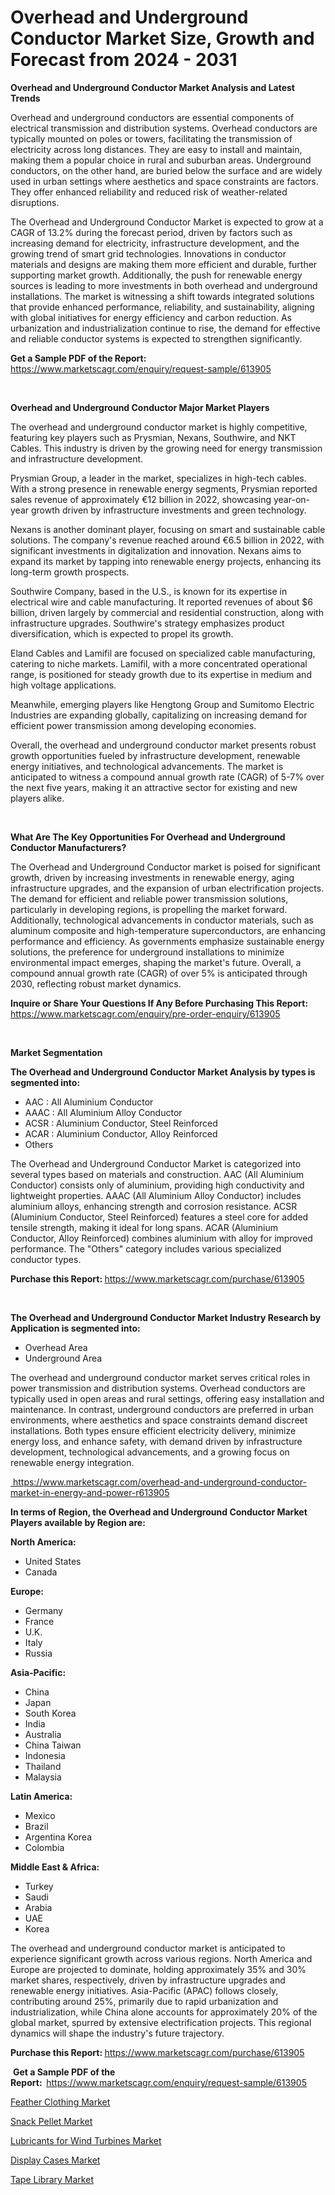 <p><h1>Overhead and Underground Conductor Market Size, Growth and Forecast from 2024 - 2031</h1></p><p><strong>Overhead and Underground Conductor Market Analysis and Latest Trends</strong></p>
<p><p>Overhead and underground conductors are essential components of electrical transmission and distribution systems. Overhead conductors are typically mounted on poles or towers, facilitating the transmission of electricity across long distances. They are easy to install and maintain, making them a popular choice in rural and suburban areas. Underground conductors, on the other hand, are buried below the surface and are widely used in urban settings where aesthetics and space constraints are factors. They offer enhanced reliability and reduced risk of weather-related disruptions.</p><p>The Overhead and Underground Conductor Market is expected to grow at a CAGR of 13.2% during the forecast period, driven by factors such as increasing demand for electricity, infrastructure development, and the growing trend of smart grid technologies. Innovations in conductor materials and designs are making them more efficient and durable, further supporting market growth. Additionally, the push for renewable energy sources is leading to more investments in both overhead and underground installations. The market is witnessing a shift towards integrated solutions that provide enhanced performance, reliability, and sustainability, aligning with global initiatives for energy efficiency and carbon reduction. As urbanization and industrialization continue to rise, the demand for effective and reliable conductor systems is expected to strengthen significantly.</p></p>
<p><strong>Get a Sample PDF of the Report:&nbsp;</strong> <a href="https://www.marketscagr.com/enquiry/request-sample/613905?utm_campaign=1177&utm_medium=2&utm_source=Github&utm_content=ia&utm_term=03102024&utm_id=overhead-and-underground-conductor">https://www.marketscagr.com/enquiry/request-sample/613905</a></p>
<p>&nbsp;</p>
<p><strong>Overhead and Underground Conductor Major Market Players</strong></p>
<p><p>The overhead and underground conductor market is highly competitive, featuring key players such as Prysmian, Nexans, Southwire, and NKT Cables. This industry is driven by the growing need for energy transmission and infrastructure development.</p><p>Prysmian Group, a leader in the market, specializes in high-tech cables. With a strong presence in renewable energy segments, Prysmian reported sales revenue of approximately €12 billion in 2022, showcasing year-on-year growth driven by infrastructure investments and green technology.</p><p>Nexans is another dominant player, focusing on smart and sustainable cable solutions. The company's revenue reached around €6.5 billion in 2022, with significant investments in digitalization and innovation. Nexans aims to expand its market by tapping into renewable energy projects, enhancing its long-term growth prospects.</p><p>Southwire Company, based in the U.S., is known for its expertise in electrical wire and cable manufacturing. It reported revenues of about $6 billion, driven largely by commercial and residential construction, along with infrastructure upgrades. Southwire's strategy emphasizes product diversification, which is expected to propel its growth.</p><p>Eland Cables and Lamifil are focused on specialized cable manufacturing, catering to niche markets. Lamifil, with a more concentrated operational range, is positioned for steady growth due to its expertise in medium and high voltage applications.</p><p>Meanwhile, emerging players like Hengtong Group and Sumitomo Electric Industries are expanding globally, capitalizing on increasing demand for efficient power transmission among developing economies.</p><p>Overall, the overhead and underground conductor market presents robust growth opportunities fueled by infrastructure development, renewable energy initiatives, and technological advancements. The market is anticipated to witness a compound annual growth rate (CAGR) of 5-7% over the next five years, making it an attractive sector for existing and new players alike.</p></p>
<p>&nbsp;</p>
<p><strong>What Are The Key Opportunities For Overhead and Underground Conductor Manufacturers?</strong></p>
<p><p>The Overhead and Underground Conductor market is poised for significant growth, driven by increasing investments in renewable energy, aging infrastructure upgrades, and the expansion of urban electrification projects. The demand for efficient and reliable power transmission solutions, particularly in developing regions, is propelling the market forward. Additionally, technological advancements in conductor materials, such as aluminum composite and high-temperature superconductors, are enhancing performance and efficiency. As governments emphasize sustainable energy solutions, the preference for underground installations to minimize environmental impact emerges, shaping the market's future. Overall, a compound annual growth rate (CAGR) of over 5% is anticipated through 2030, reflecting robust market dynamics.</p></p>
<p><strong>Inquire or Share Your Questions If Any Before Purchasing This Report:</strong> <a href="https://www.marketscagr.com/enquiry/pre-order-enquiry/613905?utm_campaign=1177&utm_medium=2&utm_source=Github&utm_content=ia&utm_term=03102024&utm_id=overhead-and-underground-conductor">https://www.marketscagr.com/enquiry/pre-order-enquiry/613905</a></p>
<p>&nbsp;</p>
<p><strong>Market Segmentation</strong></p>
<p><strong>The Overhead and Underground Conductor Market Analysis by types is segmented into:</strong></p>
<p><ul><li>AAC : All Aluminium Conductor</li><li>AAAC : All Aluminium Alloy Conductor</li><li>ACSR : Aluminium Conductor, Steel Reinforced</li><li>ACAR : Aluminium Conductor, Alloy Reinforced</li><li>Others</li></ul></p>
<p><p>The Overhead and Underground Conductor Market is categorized into several types based on materials and construction. AAC (All Aluminium Conductor) consists only of aluminium, providing high conductivity and lightweight properties. AAAC (All Aluminium Alloy Conductor) includes aluminium alloys, enhancing strength and corrosion resistance. ACSR (Aluminium Conductor, Steel Reinforced) features a steel core for added tensile strength, making it ideal for long spans. ACAR (Aluminium Conductor, Alloy Reinforced) combines aluminium with alloy for improved performance. The "Others" category includes various specialized conductor types.</p></p>
<p><strong>Purchase this Report:&nbsp;</strong><a href="https://www.marketscagr.com/purchase/613905?utm_campaign=1177&utm_medium=2&utm_source=Github&utm_content=ia&utm_term=03102024&utm_id=overhead-and-underground-conductor">https://www.marketscagr.com/purchase/613905</a></p>
<p>&nbsp;</p>
<p><strong>The Overhead and Underground Conductor Market Industry Research by Application is segmented into:</strong></p>
<p><ul><li>Overhead Area</li><li>Underground Area</li></ul></p>
<p><p>The overhead and underground conductor market serves critical roles in power transmission and distribution systems. Overhead conductors are typically used in open areas and rural settings, offering easy installation and maintenance. In contrast, underground conductors are preferred in urban environments, where aesthetics and space constraints demand discreet installations. Both types ensure efficient electricity delivery, minimize energy loss, and enhance safety, with demand driven by infrastructure development, technological advancements, and a growing focus on renewable energy integration.</p></p>
<p><a href="https://www.marketscagr.com/overhead-and-underground-conductor-market-in-energy-and-power-r613905?utm_campaign=1177&utm_medium=2&utm_source=Github&utm_content=ia&utm_term=03102024&utm_id=overhead-and-underground-conductor">&nbsp;https://www.marketscagr.com/overhead-and-underground-conductor-market-in-energy-and-power-r613905</a></p>
<p><strong>In terms of Region, the Overhead and Underground Conductor Market Players available by Region are:</strong></p>
<p>
    <p> <strong> North America: </strong>
        <ul>
            <li>United States</li>
            <li>Canada</li>
        </ul>
        </p> 
    <p> <strong> Europe: </strong>
        <ul>
            <li>Germany</li>
            <li>France</li>
            <li>U.K.</li>
            <li>Italy</li>
            <li>Russia</li>
        </ul>
        </p> 
    <p> <strong> Asia-Pacific: </strong>
        <ul>
            <li>China</li>
            <li>Japan</li>
            <li>South Korea</li>
            <li>India</li>
            <li>Australia</li>
            <li>China Taiwan</li>
            <li>Indonesia</li>
            <li>Thailand</li>
            <li>Malaysia</li>
        </ul>
        </p> 
    <p> <strong> Latin America: </strong>
        <ul>
            <li>Mexico</li>
            <li>Brazil</li>
            <li>Argentina Korea</li>
            <li>Colombia</li>
        </ul>
        </p> 
    <p> <strong> Middle East & Africa: </strong>
        <ul>
            <li>Turkey</li>
            <li>Saudi</li>
            <li>Arabia</li>
            <li>UAE</li>
            <li>Korea</li>
        </ul>
    </p>
    </p>
<p><p>The overhead and underground conductor market is anticipated to experience significant growth across various regions. North America and Europe are projected to dominate, holding approximately 35% and 30% market shares, respectively, driven by infrastructure upgrades and renewable energy initiatives. Asia-Pacific (APAC) follows closely, contributing around 25%, primarily due to rapid urbanization and industrialization, while China alone accounts for approximately 20% of the global market, spurred by extensive electrification projects. This regional dynamics will shape the industry's future trajectory.</p></p>
<p><strong>Purchase this Report: </strong><a href="https://www.marketscagr.com/purchase/613905?utm_campaign=1177&utm_medium=2&utm_source=Github&utm_content=ia&utm_term=03102024&utm_id=overhead-and-underground-conductor">https://www.marketscagr.com/purchase/613905</a></p>
<p>&nbsp;<strong>Get a Sample PDF of the Report:&nbsp;&nbsp;</strong><a href="https://www.marketscagr.com/enquiry/request-sample/613905?utm_campaign=1177&utm_medium=2&utm_source=Github&utm_content=ia&utm_term=03102024&utm_id=overhead-and-underground-conductor">https://www.marketscagr.com/enquiry/request-sample/613905</a></p>
<p><strong></strong></p>
<p><p><a href="https://www.linkedin.com/pulse/feather-clothing-market-size-growth-trends-industry-analysis-6hzaf?utm_campaign=1177&utm_medium=2&utm_source=Github&utm_content=ia&utm_term=03102024&utm_id=overhead-and-underground-conductor">Feather Clothing Market</a></p><p><a href="https://www.linkedin.com/pulse/snack-pellet-market-analysis-report-global-insights-region-btt5e?trackingId=kgk3p7MURTOpESqCpXtTBA%3D%3D&utm_campaign=1177&utm_medium=2&utm_source=Github&utm_content=ia&utm_term=03102024&utm_id=overhead-and-underground-conductor">Snack Pellet Market</a></p><p><a href="https://www.linkedin.com/pulse/lubricants-wind-turbines-market-global-regional-analysis-vqsnc?trackingId=DDSBr9g1TpCoTQ2cbqiQGg%3D%3D&utm_campaign=1177&utm_medium=2&utm_source=Github&utm_content=ia&utm_term=03102024&utm_id=overhead-and-underground-conductor">Lubricants for Wind Turbines Market</a></p><p><a href="https://www.linkedin.com/pulse/exploring-display-cases-market-dynamics-revenue-analysis-growth-gizte?trackingId=IxMI8qPYShOo2uVEEErZpg%3D%3D&utm_campaign=1177&utm_medium=2&utm_source=Github&utm_content=ia&utm_term=03102024&utm_id=overhead-and-underground-conductor">Display Cases Market</a></p><p><a href="https://www.linkedin.com/pulse/tape-library-market-forecasts-trends-impact-analysis-2024-2031-nnh7e?trackingId=80NWKz%2FHS9GP0Sf9hJl38w%3D%3D&utm_campaign=1177&utm_medium=2&utm_source=Github&utm_content=ia&utm_term=03102024&utm_id=overhead-and-underground-conductor">Tape Library Market</a></p></p>